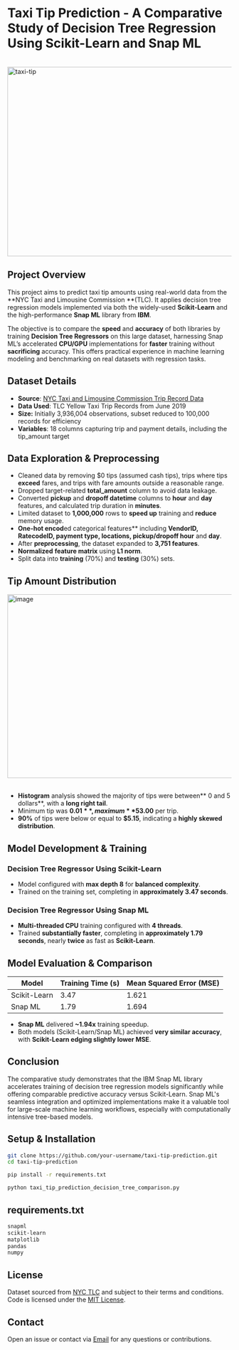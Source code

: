 # Taxi Tip Prediction - A Comparative Study of Decision Tree Regression Using Scikit-Learn and Snap ML

<br>

<img width="840" height="426" alt="taxi-tip" src="https://github.com/user-attachments/assets/3b5b647c-4e19-4b8c-9731-68c34cf0d950" />

<br>

## Project Overview

This project aims to predict taxi tip amounts using real-world data from the **NYC Taxi and Limousine Commission **(TLC). It applies decision tree regression models implemented via both the widely-used **Scikit-Learn** and the high-performance **Snap ML** library from **IBM**.

The objective is to compare the **speed** and **accuracy** of both libraries by training **Decision Tree Regressors** on this large dataset, harnessing Snap ML’s accelerated **CPU/GPU** implementations for **faster** training without **sacrificing** accuracy. This offers practical experience in machine learning modeling and benchmarking on real datasets with regression tasks.

## Dataset Details

- **Source**: [NYC Taxi and Limousine Commission Trip Record Data](https://www.nyc.gov/site/tlc/about/tlc-trip-record-data.page)
- **Data Used**: TLC Yellow Taxi Trip Records from June 2019
- **Size:** Initially 3,936,004 observations, subset reduced to 100,000 records for efficiency
- **Variables**: 18 columns capturing trip and payment details, including the tip_amount target

## Data Exploration & Preprocessing

- Cleaned data by removing $0 tips (assumed cash tips), trips where tips **exceed** fares, and trips with fare amounts outside a reasonable range.
- Dropped target-related **total_amount** column to avoid data leakage.
- Converted **pickup** and **dropoff datetime** columns to **hour** and **day** features, and calculated trip duration in **minutes**.
- Limited dataset to **1,000,000** rows to **speed up** training and **reduce** memory usage.
- **One-hot encod**ed categorical features** including **VendorID, RatecodeID, payment type, locations, pickup/dropoff hour** and **day**.
- After **preprocessing**, the dataset expanded to **3,751 features**.
- **Normalized** **feature matrix** using **L1 norm**.
- Split data into **training** (70%) and **testing** (30%) sets.

## Tip Amount Distribution

<img width="569" height="413" alt="image" src="https://github.com/user-attachments/assets/dbf16b3f-5630-4525-bbc3-90725a3b88ef" />

<br>
<br>

- **Histogram** analysis showed the majority of tips were between** 0 and 5 dollars**, with a **long right tail**.
- Minimum tip was **$0.01**, maximum **$53.00** per trip.
- **90%** of tips were below or equal to **$5.15**, indicating a **highly skewed distribution**.

## Model Development & Training

### Decision Tree Regressor Using Scikit-Learn

- Model configured with **max depth 8** for **balanced complexity**.
- Trained on the training set, completing in **approximately 3.47 seconds**.

### Decision Tree Regressor Using Snap ML

- **Multi-threaded CPU** training configured with **4 threads**.
- Trained **substantially faster**, completing in **approximately 1.79 seconds**, nearly **twice** as fast as **Scikit-Learn**.

## Model Evaluation & Comparison

| Model        | Training Time (s) | Mean Squared Error (MSE) |
|--------------|-------------------|--------------------------|
| Scikit-Learn | 3.47              | 1.621                    |
| Snap ML      | 1.79              | 1.694                    |

- **Snap ML** delivered **~1.94x** training speedup.
- Both models (Scikit-Learn/Snap ML) achieved **very similar accuracy**, with **Scikit-Learn edging slightly lower MSE**.

## Conclusion

The comparative study demonstrates that the IBM Snap ML library accelerates training of decision tree regression models significantly while offering comparable predictive accuracy versus Scikit-Learn. Snap ML's seamless integration and optimized implementations make it a valuable tool for large-scale machine learning workflows, especially with computationally intensive tree-based models.

## Setup & Installation

```bash
git clone https://github.com/your-username/taxi-tip-prediction.git
cd taxi-tip-prediction
```
```bash
pip install -r requirements.txt
```
```bash
python taxi_tip_prediction_decision_tree_comparison.py
```

## requirements.txt

```bash
snapml
scikit-learn
matplotlib
pandas
numpy
```

## License

Dataset sourced from [NYC TLC](https://www.nyc.gov/site/tlc/about/tlc-trip-record-data.page) and subject to their terms and conditions.
Code is licensed under the [MIT License](LICENSE).

## Contact

Open an issue or contact via [Email](mailto:olwinchristian1626@gmail.com) for any questions or contributions.
